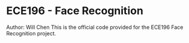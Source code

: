 # ECE196 - Face Recognition
Author: Will Chen
This is the official code provided for the ECE196 Face Recognition project.
